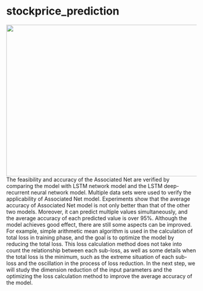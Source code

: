 # stockprice_prediction
<img src="https://encrypted-tbn0.gstatic.com/images?q=tbn:ANd9GcQUEyH9h0hOS9sjselsSQPlr8EJsU-TddB8Dg&usqp=CAU" width="900" height="400" />
The feasibility and accuracy of the Associated Net are verified by comparing the model with LSTM network model and the LSTM deep-recurrent neural network model. Multiple data sets were used to verify the applicability of Associated Net model. Experiments show that the average accuracy of Associated Net model is not only better than that of the other two models. Moreover, it can predict multiple values simultaneously, and the average accuracy of each predicted value is over 95%. Although the model achieves good effect, there are still some aspects can be improved. For example, simple arithmetic mean algorithm is used in the calculation of total loss in training phase, and the goal is to optimize the model by reducing the total loss. This loss calculation method does not take into count the relationship between each sub-loss, as well as some details when the total loss is the minimum, such as the extreme situation of each sub-loss and the oscillation in the process of loss reduction. In the next step, we will study the dimension reduction of the input parameters and the optimizing the loss calculation method to improve the average accuracy of the model.
